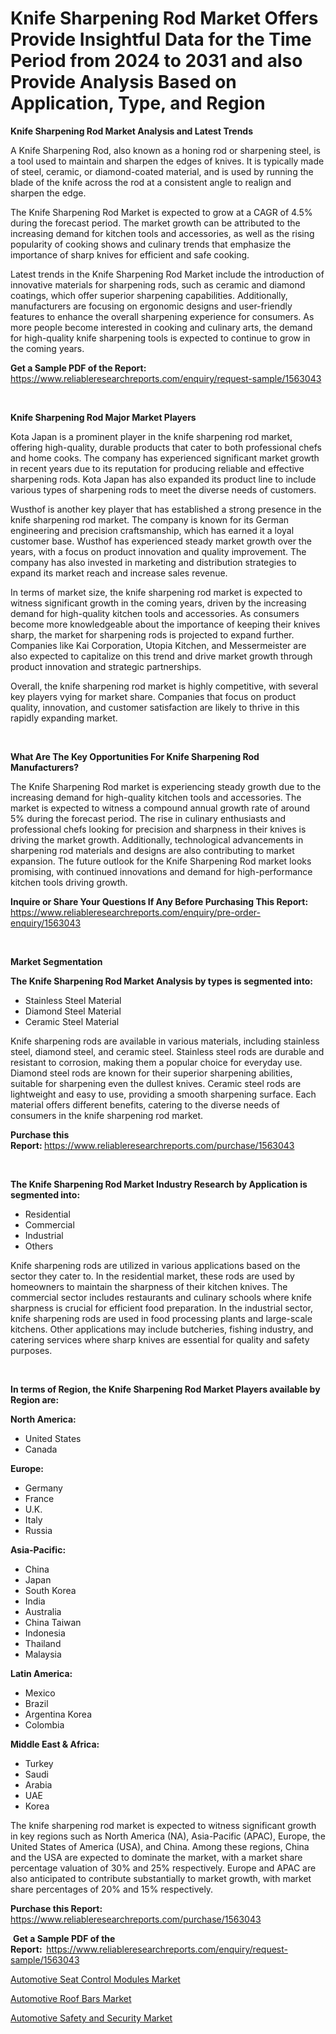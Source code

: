 <p><h1>Knife Sharpening Rod Market Offers Provide Insightful Data for the Time Period from 2024 to 2031 and also Provide Analysis Based on Application, Type, and Region</h1></p><p><strong>Knife Sharpening Rod Market Analysis and Latest Trends</strong></p>
<p><p>A Knife Sharpening Rod, also known as a honing rod or sharpening steel, is a tool used to maintain and sharpen the edges of knives. It is typically made of steel, ceramic, or diamond-coated material, and is used by running the blade of the knife across the rod at a consistent angle to realign and sharpen the edge.</p><p>The Knife Sharpening Rod Market is expected to grow at a CAGR of 4.5% during the forecast period. The market growth can be attributed to the increasing demand for kitchen tools and accessories, as well as the rising popularity of cooking shows and culinary trends that emphasize the importance of sharp knives for efficient and safe cooking.</p><p>Latest trends in the Knife Sharpening Rod Market include the introduction of innovative materials for sharpening rods, such as ceramic and diamond coatings, which offer superior sharpening capabilities. Additionally, manufacturers are focusing on ergonomic designs and user-friendly features to enhance the overall sharpening experience for consumers. As more people become interested in cooking and culinary arts, the demand for high-quality knife sharpening tools is expected to continue to grow in the coming years.</p></p>
<p><strong>Get a Sample PDF of the Report:&nbsp;</strong> <a href="https://www.reliableresearchreports.com/enquiry/request-sample/1563043">https://www.reliableresearchreports.com/enquiry/request-sample/1563043</a></p>
<p>&nbsp;</p>
<p><strong>Knife Sharpening Rod Major Market Players</strong></p>
<p><p>Kota Japan is a prominent player in the knife sharpening rod market, offering high-quality, durable products that cater to both professional chefs and home cooks. The company has experienced significant market growth in recent years due to its reputation for producing reliable and effective sharpening rods. Kota Japan has also expanded its product line to include various types of sharpening rods to meet the diverse needs of customers.</p><p>Wusthof is another key player that has established a strong presence in the knife sharpening rod market. The company is known for its German engineering and precision craftsmanship, which has earned it a loyal customer base. Wusthof has experienced steady market growth over the years, with a focus on product innovation and quality improvement. The company has also invested in marketing and distribution strategies to expand its market reach and increase sales revenue.</p><p>In terms of market size, the knife sharpening rod market is expected to witness significant growth in the coming years, driven by the increasing demand for high-quality kitchen tools and accessories. As consumers become more knowledgeable about the importance of keeping their knives sharp, the market for sharpening rods is projected to expand further. Companies like Kai Corporation, Utopia Kitchen, and Messermeister are also expected to capitalize on this trend and drive market growth through product innovation and strategic partnerships.</p><p>Overall, the knife sharpening rod market is highly competitive, with several key players vying for market share. Companies that focus on product quality, innovation, and customer satisfaction are likely to thrive in this rapidly expanding market.</p></p>
<p>&nbsp;</p>
<p><strong>What Are The Key Opportunities For Knife Sharpening Rod Manufacturers?</strong></p>
<p><p>The Knife Sharpening Rod market is experiencing steady growth due to the increasing demand for high-quality kitchen tools and accessories. The market is expected to witness a compound annual growth rate of around 5% during the forecast period. The rise in culinary enthusiasts and professional chefs looking for precision and sharpness in their knives is driving the market growth. Additionally, technological advancements in sharpening rod materials and designs are also contributing to market expansion. The future outlook for the Knife Sharpening Rod market looks promising, with continued innovations and demand for high-performance kitchen tools driving growth.</p></p>
<p><strong>Inquire or Share Your Questions If Any Before Purchasing This Report:</strong> <a href="https://www.reliableresearchreports.com/enquiry/pre-order-enquiry/1563043">https://www.reliableresearchreports.com/enquiry/pre-order-enquiry/1563043</a></p>
<p>&nbsp;</p>
<p><strong>Market Segmentation</strong></p>
<p><strong>The Knife Sharpening Rod Market Analysis by types is segmented into:</strong></p>
<p><ul><li>Stainless Steel Material</li><li>Diamond Steel Material</li><li>Ceramic Steel Material</li></ul></p>
<p><p>Knife sharpening rods are available in various materials, including stainless steel, diamond steel, and ceramic steel. Stainless steel rods are durable and resistant to corrosion, making them a popular choice for everyday use. Diamond steel rods are known for their superior sharpening abilities, suitable for sharpening even the dullest knives. Ceramic steel rods are lightweight and easy to use, providing a smooth sharpening surface. Each material offers different benefits, catering to the diverse needs of consumers in the knife sharpening rod market.</p></p>
<p><strong>Purchase this Report:&nbsp;</strong><a href="https://www.reliableresearchreports.com/purchase/1563043">https://www.reliableresearchreports.com/purchase/1563043</a></p>
<p>&nbsp;</p>
<p><strong>The Knife Sharpening Rod Market Industry Research by Application is segmented into:</strong></p>
<p><ul><li>Residential</li><li>Commercial</li><li>Industrial</li><li>Others</li></ul></p>
<p><p>Knife sharpening rods are utilized in various applications based on the sector they cater to. In the residential market, these rods are used by homeowners to maintain the sharpness of their kitchen knives. The commercial sector includes restaurants and culinary schools where knife sharpness is crucial for efficient food preparation. In the industrial sector, knife sharpening rods are used in food processing plants and large-scale kitchens. Other applications may include butcheries, fishing industry, and catering services where sharp knives are essential for quality and safety purposes.</p></p>
<p>&nbsp;</p>
<p><strong>In terms of Region, the Knife Sharpening Rod Market Players available by Region are:</strong></p>
<p>
    <p> <strong> North America: </strong>
        <ul>
            <li>United States</li>
            <li>Canada</li>
        </ul>
        </p> 
    <p> <strong> Europe: </strong>
        <ul>
            <li>Germany</li>
            <li>France</li>
            <li>U.K.</li>
            <li>Italy</li>
            <li>Russia</li>
        </ul>
        </p> 
    <p> <strong> Asia-Pacific: </strong>
        <ul>
            <li>China</li>
            <li>Japan</li>
            <li>South Korea</li>
            <li>India</li>
            <li>Australia</li>
            <li>China Taiwan</li>
            <li>Indonesia</li>
            <li>Thailand</li>
            <li>Malaysia</li>
        </ul>
        </p> 
    <p> <strong> Latin America: </strong>
        <ul>
            <li>Mexico</li>
            <li>Brazil</li>
            <li>Argentina Korea</li>
            <li>Colombia</li>
        </ul>
        </p> 
    <p> <strong> Middle East & Africa: </strong>
        <ul>
            <li>Turkey</li>
            <li>Saudi</li>
            <li>Arabia</li>
            <li>UAE</li>
            <li>Korea</li>
        </ul>
    </p>
    </p>
<p><p>The knife sharpening rod market is expected to witness significant growth in key regions such as North America (NA), Asia-Pacific (APAC), Europe, the United States of America (USA), and China. Among these regions, China and the USA are expected to dominate the market, with a market share percentage valuation of 30% and 25% respectively. Europe and APAC are also anticipated to contribute substantially to market growth, with market share percentages of 20% and 15% respectively.</p></p>
<p><strong>Purchase this Report: </strong><a href="https://www.reliableresearchreports.com/purchase/1563043">https://www.reliableresearchreports.com/purchase/1563043</a></p>
<p>&nbsp;<strong>Get a Sample PDF of the Report:&nbsp;&nbsp;</strong><a href="https://www.reliableresearchreports.com/enquiry/request-sample/1563043">https://www.reliableresearchreports.com/enquiry/request-sample/1563043</a></p>
<p><strong></strong></p>
<p><p><a href="https://adventurous-uranium-ef9.notion.site/Automotive-Seat-Control-Modules-Market-Research-Report-The-Key-To-Successful-Business-Strategy-Fore-cbb4b74fe55746dab15b7ebea44161a4">Automotive Seat Control Modules Market</a></p><p><a href="https://extreme-scabiosa-c81.notion.site/Automotive-Roof-Bars-Market-Insights-Market-Players-and-Forecast-Till-2031-ec89416e8be948b0ba9ef2e47ad64f07">Automotive Roof Bars Market</a></p><p><a href="https://carnation-joke-41f.notion.site/Automotive-Safety-and-Security-Market-Insights-Market-Players-and-Forecast-Till-2031-c8f29164c89f4339bf341172a18851d3">Automotive Safety and Security Market</a></p></p>